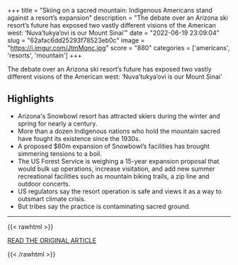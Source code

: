 +++
title = "Skiing on a sacred mountain: Indigenous Americans stand against a resort’s expansion"
description = "The debate over an Arizona ski resort’s future has exposed two vastly different visions of the American west: ‘Nuva’tukya’ovi is our Mount Sinai’"
date = "2022-06-19 23:09:04"
slug = "62afac6dd25293f78523eb0c"
image = "https://i.imgur.com/JtmMqnc.jpg"
score = "880"
categories = ['americans', 'resorts', 'mountain']
+++

The debate over an Arizona ski resort’s future has exposed two vastly different visions of the American west: ‘Nuva’tukya’ovi is our Mount Sinai’

## Highlights

- Arizona's Snowbowl resort has attracted skiers during the winter and spring for nearly a century.
- More than a dozen Indigenous nations who hold the mountain sacred have fought its existence since the 1930s.
- A proposed $60m expansion of Snowbowl’s facilities has brought simmering tensions to a boil.
- The US Forest Service is weighing a 15-year expansion proposal that would bulk up operations, increase visitation, and add new summer recreational facilities such as mountain biking trails, a zip line and outdoor concerts.
- US regulators say the resort operation is safe and views it as a way to outsmart climate crisis.
- But tribes say the practice is contaminating sacred ground.

---

{{< rawhtml >}}
  <p class="article-category">
    <a target="_blank" href="https://www.theguardian.com/world/2022/jun/19/indigenous-native-american-ski-resort-sewage-water-arizona">READ THE ORIGINAL ARTICLE</a>
  </p>
{{< /rawhtml >}}
